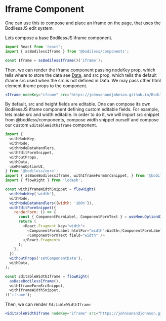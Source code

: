 # Iframe Component

  One can use this to compose and place an iframe on the page, that uses
  the BodilessJS edit system.

  Lets compose a base BodilessJS iframe component.

  ``` js
  import React from 'react';
  import { asBodilessIframe } from '@bodiless/components';

  const Iframe = asBodilessIframe()('iframe');
  ```

  Then, we can render the iframe component passing nodeKey prop, which tells where to store the data see [Data](Architecture/Data.md), and src prop, which tells the default iframe src used when the src is not defined in Data. We may pass other html element iframe props to the component.

  ``` jsx
  <Iframe nodeKey="iframe" src="https://johnsonandjohnson.github.io/Bodiless-JS/" />
 ```

  By default, src and height fields are editable. One can compose its own BodilessJS iframe component defining custom editable fields. For example, lets make src and width editable. In order to do it, we will import src snippet from @bodiless/components, compose width snippet ourself and compose our custom `EditableWidthIframe` component.

  ``` js
  import {
    withNodeKey,
    withNode,
    withNodeDataHandlers,
    withEditFormSnippet,
    withoutProps,
    withData,
    useMenuOptionUI,
  } from '@bodiless/core';
  import { asBaseBodilessIframe, withIframeFormSrcSnippet, } from '@bodiless/components';
  import { flowRight } from 'lodash';

  const withIframeWidthSnippet = flowRight(
    withNodeKey('width'),
    withNode,
    withNodeDataHandlers({width: '100%'}),
    withEditFormSnippet({
      renderForm: () => {
        const { ComponentFormLabel, ComponentFormText } = useMenuOptionUI();
        return (
          <React.Fragment key="width">
            <ComponentFormLabel htmlFor="width">Width</ComponentFormLabel>
            <ComponentFormText field="width" />
          </React.Fragment>
        );
      },
    }),
    withoutProps('setComponentData'),
    withData,
  );

  const EditableWidthIframe = flowRight(
    asBaseBodilessIframe(),
    withIframeFormSrcSnippet,
    withIframeWidthSnippet,
  )('iframe');

  ```

  Then, we can render `EditableWidthIframe`

``` jsx
<EditableWidthIframe nodeKey="iframe" src="https://johnsonandjohnson.github.io/Bodiless-JS/" />
```
